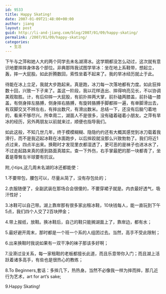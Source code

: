 ```yaml
---
id: 9533
title: Happy Skating!
date: 2007-01-09T21:48:00+00:00
author: jiang
layout: post
guid: http://li-and-jiang.com/blog/2007/01/09/happy-skating/
permalink: /2007/01/09/happy-skating/
categories:
  - 生活
---
```

下午与之萍和她人大的两个同学去未名湖滑冰。这学期都没怎么动过，这次就有意识地要摔摔身体各个部位。非典那阵我试图学旱冰：坐在地上系鞋带，想起立，轰，摔一大屁股。如此折腾数回，索性坐着不起来了。我的旱冰经历就止于此。 

待能在冰上立足，我就大步跑起来。真是跑，冰刀每一次落地都有力度。如此狂摔数十回，兴致一下子来了。盖这一阶段，我以花样迭出、摔得响亮见长，不以协调美观取胜。计，有后仰摔一大屁股，有前扑摔两大掌，前扑磕两膝盖，前扑磕一膝盖，有侧身摔左胳膊，侧身摔右胳膊，有旋转胳膊手脚都摔一遍，有单脚滑出去，有双脚交叉不辨左右，有摔出数尺，有滑出数米。总结一下，还没有后脑勺着地的，看来不够尽兴。所幸周二，湖面人不是很多，没有磕着碰着小朋友。之萍有旱冰的经历，另外两朋友以前就来过，顺便也指导我们。 

如此这般，不知几世几年，终于模模糊糊、隐隐约约还有大概其感觉到冰刀载着我滑行，而不是我迈起冰鞋在冰面跑步，以后摔跤就没那么兴致勃勃了。我们将近1点过来，四点半出来。换鞋时才发现里衣都湿透了，更可恶的是袜子也进冰水了，不过走起路来真的感到路面真踏实。查一下外伤，右手掌最肥的那一块都青了，坐着是尊臀左半球要有抗议。 

附,小tips,这几周未名湖的冰还都能使： 

1.不要带包，腰包可以，尽量从简了，没有存包处的； 

2.衣服随便了，全副武装在那场合会很傻的，不要穿裙子就是。内衣最好透气，吸汗性好； 

3.冰鞋可以自己带。湖上靠岸那有很多家出租冰鞋，10块钱每人，能一直玩到下午5点，我们四个人交了2百块押金； 

4.带上报纸，放鞋。换冰鞋后，自己的鞋只能搁湖面上了，靠岸边，都有水； 

5.最好避开周末，那时都是一个班一个系的人组团过去。当然，高手不受此限制； 

6.出来换鞋时我说如果有一双干净的袜子那该多好啊； 

7.没滑过没关系，每一家租鞋的老板都擅长此道，而且乐意带你入门；而且湖上活跃着诸多高手，有些也是很热心的教练； 

8.To Beginners,套话：多摔几下，热热身。当然不必像我一样为摔而摔，那几近行为艺术，art for art&#8217;s sake; 

9.Happy Skating!
